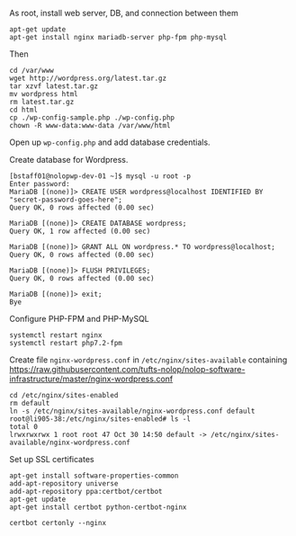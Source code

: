 As root, install web server, DB, and connection between them

    apt-get update
    apt-get install nginx mariadb-server php-fpm php-mysql

Then

    cd /var/www
    wget http://wordpress.org/latest.tar.gz
    tar xzvf latest.tar.gz
    mv wordpress html
    rm latest.tar.gz
    cd html
    cp ./wp-config-sample.php ./wp-config.php
    chown -R www-data:www-data /var/www/html

Open up `wp-config.php` and add database credentials.

Create database for Wordpress.

    [bstaff01@nolopwp-dev-01 ~]$ mysql -u root -p
    Enter password:
    MariaDB [(none)]> CREATE USER wordpress@localhost IDENTIFIED BY "secret-password-goes-here";
    Query OK, 0 rows affected (0.00 sec)

    MariaDB [(none)]> CREATE DATABASE wordpress;
    Query OK, 1 row affected (0.00 sec)

    MariaDB [(none)]> GRANT ALL ON wordpress.* TO wordpress@localhost;
    Query OK, 0 rows affected (0.00 sec)

    MariaDB [(none)]> FLUSH PRIVILEGES;
    Query OK, 0 rows affected (0.00 sec)

    MariaDB [(none)]> exit;
    Bye

Configure PHP-FPM and PHP-MySQL

    systemctl restart nginx
    systemctl restart php7.2-fpm

Create file `nginx-wordpress.conf` in `/etc/nginx/sites-available` containing
https://raw.githubusercontent.com/tufts-nolop/nolop-software-infrastructure/master/nginx-wordpress.conf

    cd /etc/nginx/sites-enabled
    rm default
    ln -s /etc/nginx/sites-available/nginx-wordpress.conf default
    root@li905-38:/etc/nginx/sites-enabled# ls -l
    total 0
    lrwxrwxrwx 1 root root 47 Oct 30 14:50 default -> /etc/nginx/sites-available/nginx-wordpress.conf

Set up SSL certificates

    apt-get install software-properties-common
    add-apt-repository universe
    add-apt-repository ppa:certbot/certbot
    apt-get update
    apt-get install certbot python-certbot-nginx
    
    certbot certonly --nginx

